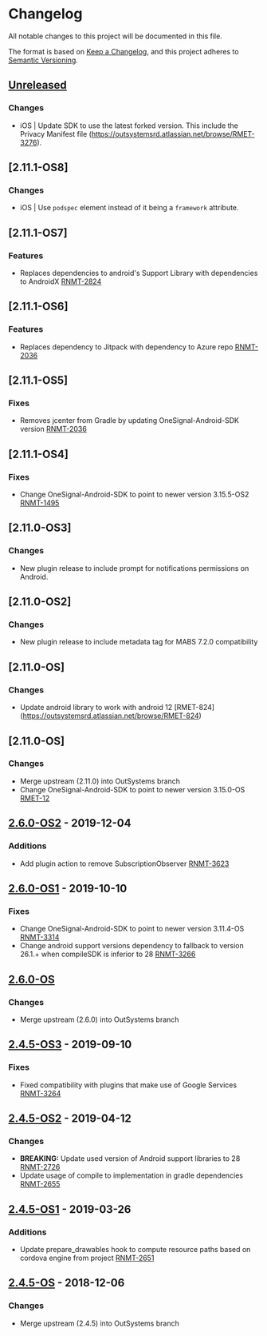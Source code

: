 # Changelog
All notable changes to this project will be documented in this file.

The format is based on [Keep a Changelog](https://keepachangelog.com/en/1.0.0/),
and this project adheres to [Semantic Versioning](https://semver.org/spec/v2.0.0.html).

## [Unreleased]
### Changes
- iOS | Update SDK to use the latest forked version. This include the Privacy Manifest file (https://outsystemsrd.atlassian.net/browse/RMET-3276).

## [2.11.1-OS8]
### Changes
- iOS | Use `podspec` element instead of it being a `framework` attribute.

## [2.11.1-OS7]
### Features
- Replaces dependencies to android's Support Library with dependencies to AndroidX [RNMT-2824](https://outsystemsrd.atlassian.net/browse/RNMT-2824)

## [2.11.1-OS6]
### Features
- Replaces dependency to Jitpack with dependency to Azure repo [RNMT-2036](https://outsystemsrd.atlassian.net/browse/RNMT-2124)

## [2.11.1-OS5]
### Fixes
- Removes jcenter from Gradle by updating OneSignal-Android-SDK version [RNMT-2036](https://outsystemsrd.atlassian.net/browse/RNMT-2036)

## [2.11.1-OS4]
### Fixes
- Change OneSignal-Android-SDK to point to newer version 3.15.5-OS2 [RNMT-1495](https://outsystemsrd.atlassian.net/browse/RNMT-1495)

## [2.11.0-OS3]
### Changes
- New plugin release to include prompt for notifications permissions on Android.

## [2.11.0-OS2]
### Changes
- New plugin release to include metadata tag for MABS 7.2.0 compatibility

## [2.11.0-OS]
### Changes
- Update android library to work with android 12 [RMET-824] (https://outsystemsrd.atlassian.net/browse/RMET-824) 

## [2.11.0-OS]
### Changes
- Merge upstream (2.11.0) into OutSystems branch
- Change OneSignal-Android-SDK to point to newer version 3.15.0-OS [RMET-12](https://outsystemsrd.atlassian.net/browse/RMET-12)

## [2.6.0-OS2] - 2019-12-04
### Additions
- Add plugin action to remove SubscriptionObserver [RNMT-3623](https://outsystemsrd.atlassian.net/browse/RNMT-3623)

## [2.6.0-OS1] - 2019-10-10
### Fixes
- Change OneSignal-Android-SDK to point to newer version 3.11.4-OS [RNMT-3314](https://outsystemsrd.atlassian.net/browse/RNMT-3314)
- Change android support versions dependency to fallback to version 26.1.+ when compileSDK is inferior to 28 [RNMT-3266](https://outsystemsrd.atlassian.net/browse/RNMT-3266)

## [2.6.0-OS] 
### Changes
- Merge upstream (2.6.0) into OutSystems branch


## [2.4.5-OS3] - 2019-09-10
### Fixes
- Fixed compatibility with plugins that make use of Google Services [
RNMT-3264](https://outsystemsrd.atlassian.net/browse/RNMT-3264)

## [2.4.5-OS2] - 2019-04-12
### Changes
- **BREAKING:** Update used version of Android support libraries to 28 [RNMT-2726](https://outsystemsrd.atlassian.net/browse/RNMT-2726)
- Update usage of compile to implementation in gradle dependencies [RNMT-2655](https://outsystemsrd.atlassian.net/browse/RNMT-2655)

## [2.4.5-OS1] - 2019-03-26
### Additions
- Update prepare_drawables hook to compute resource paths based on cordova engine from project [RNMT-2651](https://outsystemsrd.atlassian.net/browse/RNMT-2651)

## [2.4.5-OS] - 2018-12-06
### Changes
- Merge upstream (2.4.5) into OutSystems branch

[Unreleased]: https://github.com/OutSystems/OneSignal-Cordova-SDK/compare/2.6.0-OS2...HEAD
[2.6.0-OS2]: https://github.com/OutSystems/OneSignal-Cordova-SDK/compare/2.6.0-OS1...2.6.0-OS2
[2.6.0-OS1]: https://github.com/OutSystems/OneSignal-Cordova-SDK/compare/2.6.0-OS...2.6.0-OS1
[2.6.0-OS]: https://github.com/OutSystems/OneSignal-Cordova-SDK/compare/2.4.5-OS3...2.6.0-OS
[2.4.5-OS3]: https://github.com/OutSystems/OneSignal-Cordova-SDK/compare/2.4.5-OS2...2.4.5-OS3
[2.4.5-OS2]: https://github.com/OutSystems/OneSignal-Cordova-SDK/compare/2.4.5-OS1...2.4.5-OS2
[2.4.5-OS1]: https://github.com/OutSystems/OneSignal-Cordova-SDK/compare/2.4.5-OS...2.4.5-OS1
[2.4.5-OS]: https://github.com/OutSystems/OneSignal-Cordova-SDK/compare/2.3.2-OS2...2.4.5-OS
